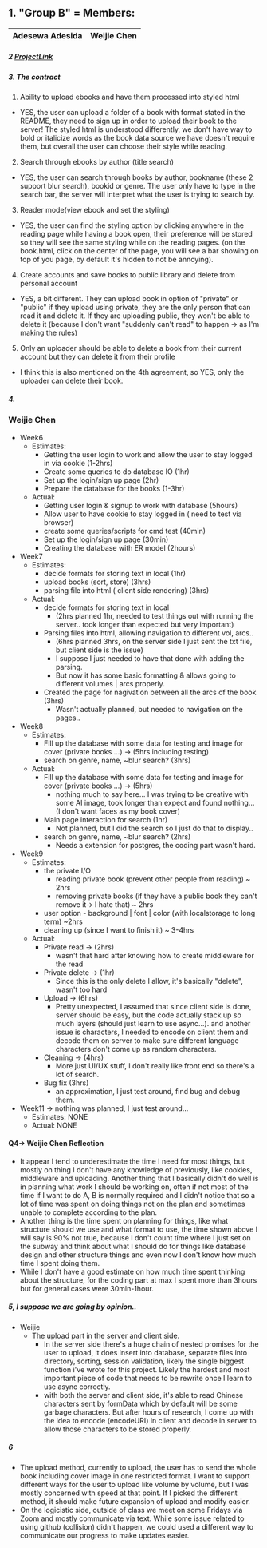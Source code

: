 ## 1. "Group B" = Members:  
<table>
<thead>
	<tr><th>Adesewa Adesida</th><th>Weijie Chen</th></tr>
</thead>
</table>

##### 2 [ProjectLink](https://github.com/960ptou/CS375-Final-Project)


##### 3. The contract
1. Ability to upload ebooks and have them processed into styled html
- YES, the user can upload a folder of a book with format stated in the README, they need to sign up in order to upload their book to the server! The styled html is understood differently, we don't have way to bold or italicize words as the book data source we have doesn't require them, but overall the user can choose their style while reading.

2. Search through ebooks by author (title search)
- YES, the user can search through books by author, bookname (these 2 support blur search), bookid or genre. The user only have to type in the search bar, the server will interpret what the user is trying to search by.

3. Reader mode(view ebook and set the styling)
- YES, the user can find the styling option by clicking anywhere in the reading page while having a book open, their preference will be stored so they will see the same styling while on the reading pages. (on the book.html, click on the center of the page, you will see a bar showing on top of you page, by default it's hidden to not be annoying).

4. Create accounts and save books to public library and delete from personal account
- YES, a bit different. They can upload book in option of "private" or "public" if they upload using private, they are the only person that can read it and delete it. If they are uploading public, they won't be able to delete it (because I don't want "suddenly can't read" to happen -> as I'm making the rules)

5. Only an uploader should be able to delete a book from their current account but they can delete it from their profile
- I think this is also mentioned on the 4th agreement, so YES, only the uploader can delete their book.

##### 4.
### Weijie Chen
- Week6
  - Estimates:
    - Getting the user login to work and allow the user to stay logged in via cookie (1-2hrs)
    - Create some queries to do database IO (1hr)
    - Set up the login/sign up page (2hr)
    - Prepare the database for the books (1-3hr)
  - Actual:
    - Getting user login & signup to work with database (5hours)    
    - Allow user to have cookie to stay logged in ( need to test via browser)
    - create some queries/scripts for cmd test (40min)
    - Set up the login/sign up page (30min)
    - Creating the database with ER model (2hours)
- Week7
  - Estimates:
    - decide formats for storing text in local (1hr)
    - upload books (sort, store) (3hrs)
    - parsing file into html ( client side rendering) (3hrs)
  - Actual:
    - decide formats for storing text in local 
      - (2hrs planned 1hr, needed to test things out with running the server.. took longer than expected but very important)
    - Parsing files into html, allowing navigation to different vol, arcs..
      - (6hrs planned 3hrs, on the server side I just sent the txt file, but client side is the issue)
      - I suppose I just needed to have that done with adding the parsing.
      - But now it has some basic formatting & allows going to different volumes | arcs properly.
    - Created the page for nagivation between all the arcs of the book (3hrs)
      - Wasn't actually planned, but needed to navigation on the pages.. 
- Week8
  - Estimates:
    - Fill up the database with some data for testing and image for cover (private books ...) -> (5hrs including testing)
    - search on genre, name, ~blur search? (3hrs)
  - Actual:
    - Fill up the database with some data for testing and image for cover (private books ...) -> (5hrs)
      - nothing much to say here... I was trying to be creative with some AI image, took longer than expect and found nothing... (I don't want faces as my book cover)
    - Main page interaction for search (1hr)
      - Not planned, but I did the search so I just do that to display..
    - search on genre, name, ~blur search? (2hrs)
      - Needs a extension for postgres, the coding part wasn't hard. 
- Week9
  - Estimates:
    - the private I/O
      - reading private book (prevent other people from reading) ~ 2hrs
      - removing private books (if they have a public book they can't remove it-> I hate that) ~ 2hrs
    - user option - background | font | color (with localstorage to long term) ~2hrs
    - cleaning up (since I want to finish it) ~ 3-4hrs
  - Actual:
    - Private read -> (2hrs)
      - wasn't that hard after knowing how to create middleware for the read
    - Private delete -> (1hr)
      - Since this is the only delete I allow, it's basically "delete", wasn't too hard
    - Upload -> (6hrs)
      - Pretty unexpected, I assumed that since client side is done, server should be easy, but the code actually stack up so much layers (should just learn to use async...). and another issue is characters, I needed to encode on client them and decode them on server to make sure different language characters don't come up as random characters.
    - Cleaning -> (4hrs)
      - More just UI/UX stuff, I don't really like front end so there's a lot of search.
    - Bug fix (3hrs)
      - an approximation, I just test around, find bug and debug them.
- Week11 -> nothing was planned, I just test around...
  - Estimates: NONE
  - Actual: NONE 

#### Q4-> Weijie Chen Reflection
- It appear I tend to underestimate the time I need for most things, but mostly on thing I don't have any knowledge of previously, like cookies, middleware and uploading. Another thing that I basically didn't do well is in planning what work I should be working on, often if not most of the time if I want to do A, B is normally required and I didn't notice that so a lot of time was spent on doing things not on the plan and sometimes unable to complete according to the plan. 
- Another thing is the time spent on planning for things, like what structure should we use and what format to use, the time shown above I will say is 90% not true, because I don't count time where I just set on the subway and think about what I should do for things like database design and other structure things and even now I don't know how much time I spent doing them.
- While I don't have a good estimate on how much time spent thinking about the structure, for the coding part at max I spent more than 3hours but for general cases were 30min-1hour.





##### 5, I suppose we are going by opinion..
- Weijie
  - The upload part in the server and client side.
    - In the server side there's a huge chain of nested promises for the user to upload, it does insert into database, separate files into directory, sorting, session validation, likely the single biggest function i've wrote for this project. Likely the hardest and most important piece of code that needs to be rewrite once I learn to use async correctly. 
    - with both the server and client side, it's able to read Chinese characters sent by formData which by default will be some garbage characters. But after hours of research, I come up with the idea to encode (encodeURI) in client and decode in server to allow those characters to be stored properly.


##### 6
- The upload method, currently to upload, the user has to send the whole book including cover image in one restricted format. I want to support different ways for the user to upload like volume by volume, but I was mostly concerned with speed at that point. If I picked the different method, it should make future expansion of upload and modify easier.
- On the logicistic side, outside of class we meet on some Fridays via Zoom and mostly communicate via text. While some issue related to using github (collision) didn't happen, we could used a different way to communicate our progress to make updates easier.